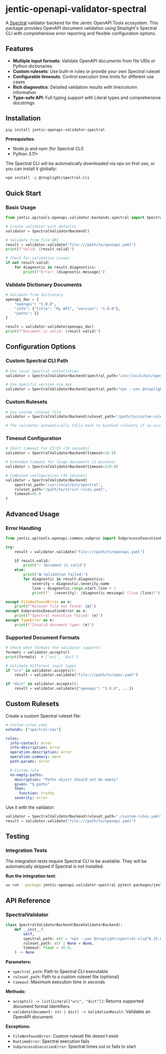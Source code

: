 # jentic-openapi-validator-spectral

A [Spectral](https://github.com/stoplightio/spectral) validator backend for the Jentic OpenAPI Tools ecosystem. This package provides OpenAPI document validation using Stoplight's Spectral CLI with comprehensive error reporting and flexible configuration options.

## Features

- **Multiple input formats**: Validate OpenAPI documents from file URIs or Python dictionaries
- **Custom rulesets**: Use built-in rules or provide your own Spectral ruleset
- **Configurable timeouts**: Control execution time limits for different use cases
- **Rich diagnostics**: Detailed validation results with line/column information
- **Type-safe API**: Full typing support with Literal types and comprehensive docstrings

## Installation

```bash
pip install jentic-openapi-validator-spectral
```

**Prerequisites:**
- Node.js and npm (for Spectral CLI)
- Python 3.11+

The Spectral CLI will be automatically downloaded via npx on first use, or you can install it globally:

```bash
npm install -g @stoplight/spectral-cli
```

## Quick Start

### Basic Usage

```python
from jentic.apitools.openapi.validator.backends.spectral import SpectralValidatorBackend

# Create validator with defaults
validator = SpectralValidatorBackend()

# Validate from file URI
result = validator.validate("file:///path/to/openapi.yaml")
print(f"Valid: {result.valid}")

# Check for validation issues
if not result.valid:
    for diagnostic in result.diagnostics:
        print(f"Error: {diagnostic.message}")
```

### Validate Dictionary Documents

```python
# Validate from dictionary
openapi_doc = {
    "openapi": "3.0.0",
    "info": {"title": "My API", "version": "1.0.0"},
    "paths": {}
}

result = validator.validate(openapi_doc)
print(f"Document is valid: {result.valid}")
```

## Configuration Options

### Custom Spectral CLI Path

```python
# Use local Spectral installation
validator = SpectralValidatorBackend(spectral_path="/usr/local/bin/spectral")

# Use specific version via npx
validator = SpectralValidatorBackend(spectral_path="npx --yes @stoplight/spectral-cli@^6.15.0")
```

### Custom Rulesets

```python
# Use custom ruleset file
validator = SpectralValidatorBackend(ruleset_path="/path/to/custom-rules.yaml")

# The validator automatically falls back to bundled rulesets if no custom path is provided
```

### Timeout Configuration

```python
# Short timeout for CI/CD (10 seconds)
validator = SpectralValidatorBackend(timeout=10.0)

# Extended timeout for large documents (2 minutes)
validator = SpectralValidatorBackend(timeout=120.0)

# Combined configuration (45 seconds)
validator = SpectralValidatorBackend(
    spectral_path="/usr/local/bin/spectral",
    ruleset_path="/path/to/strict-rules.yaml",
    timeout=45.0
)
```

## Advanced Usage

### Error Handling

```python
from jentic.apitools.openapi.common.subproc import SubprocessExecutionError

try:
    result = validator.validate("file:///path/to/openapi.yaml")

    if result.valid:
        print("✅ Document is valid")
    else:
        print("❌ Validation failed:")
        for diagnostic in result.diagnostics:
            severity = diagnostic.severity.name
            line = diagnostic.range.start.line + 1
            print(f"  {severity}: {diagnostic.message} (line {line})")

except FileNotFoundError as e:
    print(f"Ruleset file not found: {e}")
except SubprocessExecutionError as e:
    print(f"Spectral execution failed: {e}")
except TypeError as e:
    print(f"Invalid document type: {e}")
```

### Supported Document Formats

```python
# Check what formats the validator supports
formats = validator.accepts()
print(formats)  # ['uri', 'dict']

# Validate different input types
if "uri" in validator.accepts():
    result = validator.validate("file:///path/to/spec.yaml")

if "dict" in validator.accepts():
    result = validator.validate({"openapi": "3.0.0", ...})
```

## Custom Rulesets

Create a custom Spectral ruleset file:

```yaml
# custom-rules.yaml
extends: ["spectral:oas"]

rules:
  info-contact: error
  info-description: error
  operation-description: error
  operation-summary: warn
  path-params: error

  # Custom rule
  no-empty-paths:
    description: "Paths object should not be empty"
    given: "$.paths"
    then:
      function: truthy
    severity: error
```

Use it with the validator:

```python
validator = SpectralValidatorBackend(ruleset_path="./custom-rules.yaml")
result = validator.validate("file:///path/to/openapi.yaml")
```

## Testing

### Integration Tests

The integration tests require Spectral CLI to be available. They will be automatically skipped if Spectral is not installed.

**Run the integration test:**

```bash
uv run --package jentic-openapi-validator-spectral pytest packages/jentic-openapi-validator-spectral -v
```

## API Reference

### SpectralValidator

```python
class SpectralValidatorBackend(BaseValidatorBackend):
    def __init__(
        self,
        spectral_path: str = "npx --yes @stoplight/spectral-cli@^6.15.0",
        ruleset_path: str | None = None,
        timeout: float = 30.0,
    ) -> None
```

**Parameters:**
- `spectral_path`: Path to Spectral CLI executable
- `ruleset_path`: Path to a custom ruleset file (optional)
- `timeout`: Maximum execution time in seconds

**Methods:**

- `accepts() -> list[Literal["uri", "dict"]]`: Returns supported document format identifiers
- `validate(document: str | dict) -> ValidationResult`: Validates an OpenAPI document

**Exceptions:**
- `FileNotFoundError`: Custom ruleset file doesn't exist
- `RuntimeError`: Spectral execution fails
- `SubprocessExecutionError`: Spectral times out or fails to start